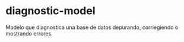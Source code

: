 # diagnostic-model
Modelo que diagnostica una base de datos depurando, corriegiendo o mostrando errores.
